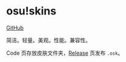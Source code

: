 # osu!skins

[GitHub](https://github.com/purple4pur/osu-skins)

简洁。轻量。美观。性能。兼容性。

Code 页存放皮肤文件夹，[Release](https://github.com/purple4pur/osu-skins/releases) 页发布 `.osk`。
